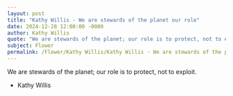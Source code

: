 ```yaml
---
layout: post
title: "Kathy Willis - We are stewards of the planet our role"
date: 2024-12-28 12:00:00 -0000
author: Kathy Willis
quote: "We are stewards of the planet; our role is to protect, not to exploit."
subject: Flower
permalink: /Flower/Kathy Willis/Kathy Willis - We are stewards of the planet our role
---
```


We are stewards of the planet; our role is to protect, not to exploit.

- Kathy Willis
